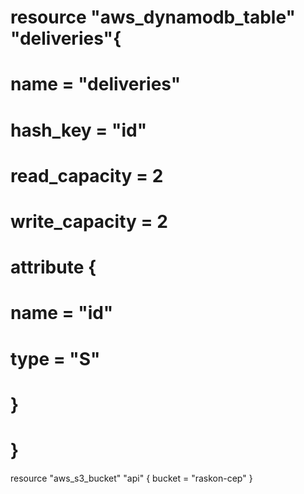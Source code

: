 # resource "aws_dynamodb_table" "deliveries"{
#   name = "deliveries"
#   hash_key = "id"
#   read_capacity = 2
#   write_capacity = 2

#   attribute {
#     name = "id"
#     type = "S"
#   }
# }

resource "aws_s3_bucket" "api" {
  bucket = "raskon-cep"
}

